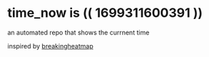 # time_now is (( 1699311600391 ))

an automated repo that shows the currnent time

inspired by [breakingheatmap](https://github.com/breakingheatmap/breakingheatmap)